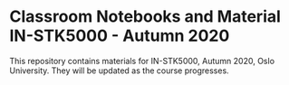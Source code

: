 # Classroom Notebooks and Material IN-STK5000 - Autumn 2020

This repository contains materials for IN-STK5000, Autumn 2020, Oslo
University. They will be updated as the course progresses.
